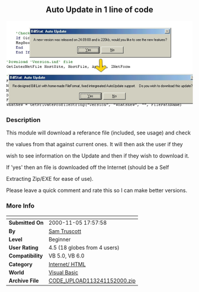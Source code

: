 ﻿<div align="center">

## Auto Update in 1 line of code

<img src="PIC2000115159129475.jpg">
</div>

### Description

This module will download a referance file (included, see usage) and check

the values from that against current ones. It will then ask the user if they

wish to see information on the Update and then if they wish to download it.

If 'yes' then an file is downloaded off the Internet (should be a Self

Extracting Zip/EXE for ease of use).

Please leave a quick comment and rate this so I can make better versions.
 
### More Info
 


<span>             |<span>
---                |---
**Submitted On**   |2000-11-05 17:57:58
**By**             |[Sam Truscott](https://github.com/Planet-Source-Code/PSCIndex/blob/master/ByAuthor/sam-truscott.md)
**Level**          |Beginner
**User Rating**    |4.5 (18 globes from 4 users)
**Compatibility**  |VB 5\.0, VB 6\.0
**Category**       |[Internet/ HTML](https://github.com/Planet-Source-Code/PSCIndex/blob/master/ByCategory/internet-html__1-34.md)
**World**          |[Visual Basic](https://github.com/Planet-Source-Code/PSCIndex/blob/master/ByWorld/visual-basic.md)
**Archive File**   |[CODE\_UPLOAD113241152000\.zip](https://github.com/Planet-Source-Code/sam-truscott-auto-update-in-1-line-of-code__1-12551/archive/master.zip)








